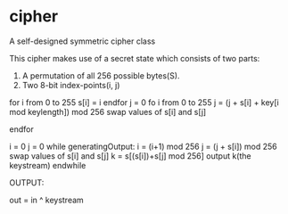 # cipher
A self-designed symmetric cipher class

This cipher makes use of a secret state which consists of two parts:
1. A permutation of all 256 possible bytes(S).
2. Two 8-bit index-points(i, j)


for i from 0 to 255
    s[i] = i
endfor
j = 0
fo i from 0 to 255
    j = (j + s[i] + key[i mod keylength]) mod 256
    swap values of s[i] and s[j]

endfor

i = 0
j = 0
while generatingOutput:
    i = (i+1) mod 256
    j = (j + s[i]) mod 256
    swap values of s[i] and s[j]
    k = s[(s[i])+s[j] mod 256]
    output k(the keystream)
endwhile

OUTPUT:

out = in ^ keystream
